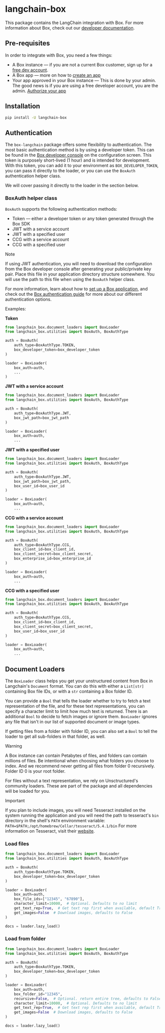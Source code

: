# langchain-box

This package contains the LangChain integration with Box. For more information about
Box, check out our [developer documentation](https://developer.box.com).

## Pre-requisites

In order to integrate with Box, you need a few things:

* A Box instance — if you are not a current Box customer, sign up for a 
[free dev account](https://account.box.com/signup/n/developer#ty9l3).
* A Box app — more on how to 
[create an app](https://developer.box.com/guides/getting-started/first-application/)
* Your app approved in your Box instance — This is done by your admin.
The good news is if you are using a free developer account, you are the admin.
[Authorize your app](https://developer.box.com/guides/authorization/custom-app-approval/#manual-approval)

## Installation

```bash
pip install -U langchain-box
```

## Authentication

The `box-langchain` package offers some flexibility to authentication. The
most basic authentication method is by using a developer token. This can be
found in the [Box developer console](https://account.box.com/developers/console) 
on the configuration screen. This token is purposely short-lived (1 hour) and is 
intended for development. With this token, you can add it to your environment as 
`BOX_DEVELOPER_TOKEN`, you can pass it directly to the loader, or you can use the 
`BoxAuth` authentication helper class.

We will cover passing it directly to the loader in the section below. 

### BoxAuth helper class

`BoxAuth` supports the following authentication methods:

* Token — either a developer token or any token generated through the Box SDK
* JWT with a service account
* JWT with a specified user
* CCG with a service account
* CCG with a specified user

> [!NOTE]
> If using JWT authentication, you will need to download the configuration from the Box
> developer console after generating your public/private key pair. Place this file in your 
> application directory structure somewhere. You will use the path to this file when using
> the `BoxAuth` helper class.

For more information, learn about how to 
[set up a Box application](https://developer.box.com/guides/getting-started/first-application/),
and check out the 
[Box authentication guide](https://developer.box.com/guides/authentication/select/)
for more about our different authentication options.

Examples:

**Token**

```python
from langchain_box.document_loaders import BoxLoader
from langchain_box.utilities import BoxAuth, BoxAuthType

auth = BoxAuth(
    auth_type=BoxAuthType.TOKEN,
    box_developer_token=box_developer_token
)

loader = BoxLoader(
    box_auth=auth,
    ...
)
```

**JWT with a service account**

```python
from langchain_box.document_loaders import BoxLoader
from langchain_box.utilities import BoxAuth, BoxAuthType

auth = BoxAuth(
    auth_type=BoxAuthType.JWT,
    box_jwt_path=box_jwt_path
)

loader = BoxLoader(
    box_auth=auth,
    ...
```

**JWT with a specified user**

```python
from langchain_box.document_loaders import BoxLoader
from langchain_box.utilities import BoxAuth, BoxAuthType

auth = BoxAuth(
    auth_type=BoxAuthType.JWT,
    box_jwt_path=box_jwt_path,
    box_user_id=box_user_id
)

loader = BoxLoader(
    box_auth=auth,
    ...
```

**CCG with a service account**

```python
from langchain_box.document_loaders import BoxLoader
from langchain_box.utilities import BoxAuth, BoxAuthType

auth = BoxAuth(
    auth_type=BoxAuthType.CCG,
    box_client_id=box_client_id,
    box_client_secret=box_client_secret,
    box_enterprise_id=box_enterprise_id
)

loader = BoxLoader(
    box_auth=auth,
    ...
```

**CCG with a specified user**

```python
from langchain_box.document_loaders import BoxLoader
from langchain_box.utilities import BoxAuth, BoxAuthType

auth = BoxAuth(
    auth_type=BoxAuthType.CCG,
    box_client_id=box_client_id,
    box_client_secret=box_client_secret,
    box_user_id=box_user_id
)

loader = BoxLoader(
    box_auth=auth,
    ...
```

## Document Loaders

The `BoxLoader` class helps you get your unstructured content from Box
in Langchain's `Document` format. You can do this with either a `List[str]`
containing Box file IDs, or with a `str` containing a Box folder ID. 

You can provide a `Bool` that tells the loader whether to try to fetch a text
representation of the file, and for these text representations, you can specify 
a character limit to limit how much text is returned. There is an additional
`Bool` to decide to fetch images or ignore them. `BoxLoader` ignores any file
that isn't in our list of supported document or image types.

If getting files from a folder with folder ID, you can also set a `Bool` to
tell the loader to get all sub-folders in that folder, as well. 

> [!WARNING]
> A Box instance can contain Petabytes of files, and folders can contain millions
> of files. Be intentional when choosing what folders you choose to index. And we
> recommend never getting all files from folder 0 recursively. Folder ID 0 is your
> root folder.

For files without a text representation, we rely on Unsctructured's community
loaders. These are part of the package and all dependencies will be loaded
for you. 

> [!IMPORTANT]
> If you plan to include images, you will need Tesseract installed on the system
> running the application and you will need the path to tesseract's `bin` directory
> in the shell's `PATH` environment variable:
> `PATH=$PATH;/opt/homebrew/Cellar/tesseract/5.4.1/bin`
> For more information on Tesseract, visit their [website](https://tesseract-ocr.github.io/tessdoc/Installation.html).

### Load files

```python
from langchain_box.document_loaders import BoxLoader
from langchain_box.utilities import BoxAuth, BoxAuthType

auth = BoxAuth(
    auth_type=BoxAuthType.TOKEN,
    box_developer_token=box_developer_token
)

loader = BoxLoader(
    box_auth=auth,
    box_file_ids=["12345", "67890"],
    character_limit=10000,  # Optional. Defaults to no limit
    get_text_rep=True,  # Get text rep first when available, default True
    get_images=False  # Download images, defaults to False
)

docs = loader.lazy_load()
```

### Load from folder

```python
from langchain_box.document_loaders import BoxLoader
from langchain_box.utilities import BoxAuth, BoxAuthType

auth = BoxAuth(
    auth_type=BoxAuthType.TOKEN,
    box_developer_token=box_developer_token
)

loader = BoxLoader(
    box_auth=auth,
    box_folder_id="12345",
    recursive=False,  # Optional. return entire tree, defaults to False
    character_limit=10000,  # Optional. Defaults to no limit
    get_text_rep=True,  # Get text rep first when available, default True
    get_images=False  # Download images, defaults to False
)

docs = loader.lazy_load()
```